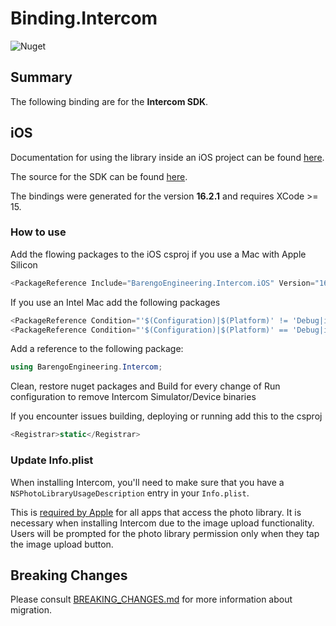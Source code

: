 # Binding.Intercom

![Nuget](https://img.shields.io/nuget/v/BarengoEngineering.Intercom.iOS)

## Summary

The following binding are for the **Intercom SDK**.

## iOS

Documentation for using the library inside an iOS project can be found [here](https://developers.intercom.com/docs/welcome).

The source for the SDK can be found [here](https://github.com/intercom/intercom-ios). 

The bindings were generated for the version **16.2.1** and requires XCode >= 15.


### How to use


Add the flowing packages to the iOS csproj if you use a Mac with Apple Silicon

```csharp
<PackageReference Include="BarengoEngineering.Intercom.iOS" Version="16.2.1.0" />
```


If you use an Intel Mac add the following packages

```csharp
<PackageReference Condition="'$(Configuration)|$(Platform)' != 'Debug|iPhoneSimulator'" Include="BarengoEngineering.Intercom.iOS" Version="16.2.1.0" />
<PackageReference Condition="'$(Configuration)|$(Platform)' == 'Debug|iPhoneSimulator'" Include="BarengoEngineering.Intercom.iOS.Simulator" Version="16.2.1.0" />
```


Add a reference to the following package:

```csharp
using BarengoEngineering.Intercom;
```

Clean, restore nuget packages and Build for every change of Run configuration to remove Intercom Simulator/Device binaries

If you encounter issues building, deploying or running add this to the csproj

```csharp
<Registrar>static</Registrar>
```


### Update Info.plist


When installing Intercom, you'll need to make sure that you have a `NSPhotoLibraryUsageDescription` entry in your `Info.plist`.

This is [required by Apple](https://developer.apple.com/library/content/qa/qa1937/_index.html) for all apps that access the photo library. It is necessary when installing Intercom due to the image upload functionality. Users will be prompted for the photo library permission only when they tap the image upload button.

## Breaking Changes

Please consult [BREAKING_CHANGES.md](BREAKING_CHANGES.md) for more information about migration.
